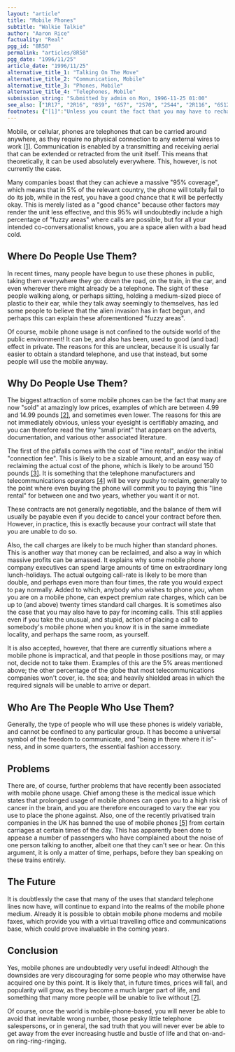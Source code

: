 ```yaml
---
layout: "article"
title: "Mobile Phones"
subtitle: "Walkie Talkie"
author: "Aaron Rice"
factuality: "Real"
pgg_id: "8R58"
permalink: "articles/8R58"
pgg_date: "1996/11/25"
article_date: "1996/11/25"
alternative_title_1: "Talking On The Move"
alternative_title_2: "Communication, Mobile"
alternative_title_3: "Phones, Mobile"
alternative_title_4: "Telephones, Mobile"
submission_string: "Submitted by admin on Mon, 1996-11-25 01:00"
see_also: ["1R17", "2R16", "8S9", "6S7", "2S70", "2S44", "2R116", "6S12", "8R47", "8R37", "8R52"]
footnotes: {"[1]":"Unless you count the fact that you may have to recharge them once in a while.","[2]":"Prices in UK Pounds. These two currently equate to around 7.50 and 22.50 US Dollars and respectively, working on an exchange rate of about 1 UK Pound to 1.50 US Dollars. This has the tendency to fluctuate, and is probably closer to 1 Pound to 1.65 Dollars right now. Please check with your local bank, or \"Bureau de change.\"","[3]":"About 225 US Dollars.","[4]":"One and the same, usually.","[5]":"And personal stereos, though strangely for the same reason [6].","[6]":"Don't ask me.","[7]":"Many people use this expression, but usually for the wrong reasons. The mere notion that someone might be unable to live without a certain brand of washing powder, is laughable in the extreme."}
---
```

<div>
<p>Mobile, or cellular, phones are telephones that can be carried around anywhere, as they require no physical connection to any external wires to work <a href="#footnotes.1" class="footnote-link">[1]</a>. Communication is enabled by a transmitting and receiving aerial that can be extended or retracted from the unit itself. This means that theoretically, it can be used absolutely everywhere. This, however, is not currently the case.</p>
<p>Many companies boast that they can achieve a massive "95% coverage", which means that in 5% of the relevant country, the phone will totally fail to do its job, while in the rest, you have a good chance that it will be perfectly okay. This is merely listed as a "good chance" because other factors may render the unit less effective, and this 95% will undoubtedly include a high percentage of "fuzzy areas" where calls are possible, but for all your intended co-conversationalist knows, you are a space alien with a bad head cold.</p>
<h2>Where Do People Use Them?</h2>
<p>In recent times, many people have begun to use these phones in public, taking them everywhere they go: down the road, on the train, in the car, and even wherever there might already be a telephone. The sight of these people walking along, or perhaps sitting, holding a medium-sized piece of plastic to their ear, while they talk away seemingly to themselves, has led some people to believe that the alien invasion has in fact begun, and perhaps this can explain these aforementioned "fuzzy areas".</p>
<p>Of course, mobile phone usage is not confined to the outside world of the public environment! It can be, and also has been, used to good (and bad) effect in private. The reasons for this are unclear, because it is usually far easier to obtain a standard telephone, and use that instead, but some people will use the mobile anyway.</p>
<h2>Why Do People Use Them?</h2>
<p>The biggest attraction of some mobile phones can be the fact that many are now "sold" at amazingly low prices, examples of which are between 4.99 and 14.99 pounds <a href="#footnotes.2" class="footnote-link">[2]</a>, and sometimes even lower. The reasons for this are not immediately obvious, unless your eyesight is certifiably amazing, and you can therefore read the tiny "small print" that appears on the adverts, documentation, and various other associated literature.</p>
<p>The first of the pitfalls comes with the cost of "line rental", and/or the initial "connection fee". This is likely to be a sizable amount, and an easy way of reclaiming the actual cost of the phone, which is likely to be around 150 pounds <a href="#footnotes.3" class="footnote-link">[3]</a>. It is something that the telephone manufacturers and telecommunications operators <a href="#footnotes.4" class="footnote-link">[4]</a> will be very pushy to reclaim, generally to the point where even buying the phone will commit you to paying this "line rental" for between one and two years, whether you want it or not.</p>
<p>These contracts are not generally negotiable, and the balance of them will usually be payable even if you decide to cancel your contract before then. However, in practice, this is exactly because your contract will state that you are unable to do so.</p>
<p>Also, the call charges are likely to be much higher than standard phones. This is another way that money can be reclaimed, and also a way in which massive profits can be amassed. It explains why some mobile phone company executives can spend large amounts of time on extraordinary long lunch-holidays. The actual outgoing call-rate is likely to be more than double, and perhaps even more than four times, the rate you would expect to pay normally. Added to which, anybody who wishes to phone <em>you</em>, when you are on a mobile phone, can expect premium rate charges, which can be up to (and above) twenty times standard call charges. It is sometimes also the case that you may also have to pay for incoming calls. This still applies even if you take the unusual, and stupid, action of placing a call to somebody's mobile phone when you know it is in the same immediate locality, and perhaps the same room, as yourself.</p>
<p>It is also accepted, however, that there are currently situations where a mobile phone is impractical, and that people in those positions may, or may not, decide not to take them. Examples of this are the 5% areas mentioned above; the other percentage of the globe that most telecommunications companies won't cover, ie. the sea; and heavily shielded areas in which the required signals will be unable to arrive or depart.</p>
<h2>Who Are The People Who Use Them?</h2>
<p>Generally, the type of people who will use these phones is widely variable, and cannot be confined to any particular group. It has become a universal symbol of the freedom to communicate, and "being in there where it is"-ness, and in some quarters, the essential fashion accessory.</p>
<h2>Problems</h2>
<p>There are, of course, further problems that have recently been associated with mobile phone usage. Chief among these is the medical issue which states that prolonged usage of mobile phones can open you to a high risk of cancer in the brain, and you are therefore encouraged to vary the ear you use to place the phone against. Also, one of the recently privatised train companies in the UK has banned the use of mobile phones <a href="#footnotes.5" class="footnote-link">[5]</a> from certain carriages at certain times of the day. This has apparently been done to appease a number of passengers who have complained about the noise of one person talking to another, albeit one that they can't see or hear. On this argument, it is only a matter of time, perhaps, before they ban speaking on these trains entirely.</p>
<h2>The Future</h2>
<p>It is doubtlessly the case that many of the uses that standard telephone lines now have, will continue to expand into the realms of the mobile phone medium. Already it is possible to obtain mobile phone modems and mobile faxes, which provide you with a virtual travelling office and communications base, which could prove invaluable in the coming years.</p>
<h2>Conclusion</h2>
<p>Yes, mobile phones are undoubtedly very useful indeed! Although the downsides are very discouraging for some people who may otherwise have acquired one by this point. It is likely that, in future times, prices will fall, and popularity will grow, as they become a much larger part of life, and something that many more people will be unable to live without <a href="#footnotes.7" class="footnote-link">[7]</a>.</p>
<p>Of course, once the world is mobile-phone-based, you will never be able to avoid that inevitable wrong number, those pesky little telephone salespersons, or in general, the sad truth that you will never ever be able to get away from the ever increasing hustle and bustle of life and that on-and-on ring-ring-ringing.</p>
</div>
